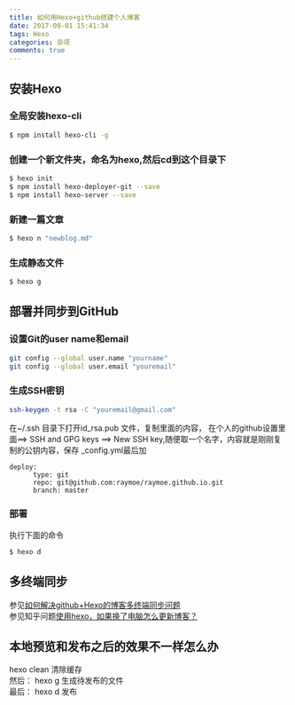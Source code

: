 ```yaml
---
title: 如何用Hexo+github搭建个人博客
date: 2017-09-01 15:41:34
tags: Hexo
categories: 杂项
comments: true
---
```

## 安装Hexo

### 全局安装hexo-cli

``` bash
$ npm install hexo-cli -g
```

### 创建一个新文件夹，命名为hexo,然后cd到这个目录下

``` bash
$ hexo init
$ npm install hexo-deployer-git --save
$ npm install hexo-server --save
```


### 新建一篇文章

``` bash
$ hexo n "newblog.md"
```


### 生成静态文件

``` bash
$ hexo g
```
## 部署并同步到GitHub
### 设置Git的user name和email
``` bash
git config --global user.name "yourname"
git config --global user.email "youremail"
```

### 生成SSH密钥
``` bash
ssh-keygen -t rsa -C "youremail@gmail.com"
```

在~/.ssh 目录下打开id_rsa.pub 文件，复制里面的内容，
在个人的github设置里面==> SSH and GPG keys ==> New SSH key,随便取一个名字，内容就是刚刚复制的公钥内容，保存
_config.yml最后加
```
deploy:
      type: git
      repo: git@github.com:raymoe/raymoe.github.io.git
      branch: master
```

### 部署

执行下面的命令

``` bash
$ hexo d
```

## 多终端同步
参见[如何解决github+Hexo的博客多终端同步问题](http://blog.csdn.net/Monkey_LZL/article/details/60870891)  
参见知乎问题[使用hexo，如果换了电脑怎么更新博客？](https://www.zhihu.com/question/21193762)

## 本地预览和发布之后的效果不一样怎么办
hexo clean 清除缓存  
然后： hexo g 生成待发布的文件  
最后： hexo d 发布